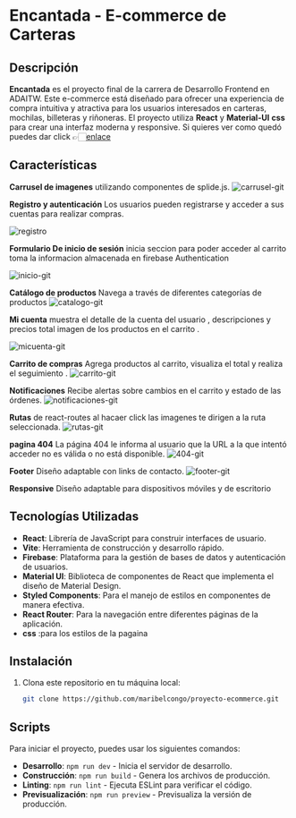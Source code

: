 # Encantada - E-commerce de Carteras

## Descripción

**Encantada** es el proyecto final de la carrera de Desarrollo Frontend en ADAITW. Este e-commerce está diseñado para ofrecer una experiencia de compra intuitiva y atractiva para los usuarios interesados en carteras, mochilas, billeteras y riñoneras. El proyecto utiliza **React** y **Material-UI**   **css**  para crear una interfaz moderna y responsive.
Si quieres ver como quedó puedes dar click 👉🏻[enlace](https://ecommerce-43784.web.app/)

## Características

 **Carrusel de imagenes**
 utilizando componentes de splide.js.
 ![carrusel-git](https://github.com/user-attachments/assets/b76f9572-ce96-4598-aa1e-e85cdc5641df)

 **Registro y autenticación**
 Los usuarios pueden registrarse y acceder a sus cuentas para realizar compras.
  
![registro](https://github.com/user-attachments/assets/fe40c276-b556-4694-8f8f-b3860fa06730)

**Formulario De inicio de sesión**
inicia seccion para poder acceder al carrito  toma la informacion almacenada en firebase Authentication

![inicio-git](https://github.com/user-attachments/assets/feefa490-ec03-4a5b-8a39-450d57ccd3e2)

**Catálogo de productos**
Navega a través de diferentes categorías de productos 
![catalogo-git](https://github.com/user-attachments/assets/d6aa8385-73dd-47ab-9c7d-6a1c8223eb78)

 **Mi cuenta**
 muestra el detalle de la cuenta del usuario , descripciones y precios total imagen de los productos en el carrito .

  ![micuenta-git](https://github.com/user-attachments/assets/a8c3ee85-55e5-41a8-b33c-c58fdeb9e5db)

 **Carrito de compras**
 Agrega productos al carrito, visualiza el total y realiza el seguimiento .
 ![carrito-git](https://github.com/user-attachments/assets/74f9d9d0-2258-4c3b-abd8-d7e3fba57ca4)

  **Notificaciones**
  Recibe alertas sobre cambios en el carrito y estado de las órdenes.
![notificaciones-git](https://github.com/user-attachments/assets/994577e6-a9ee-442e-84cd-dcf76fdb8bb9)

  **Rutas**
  de react-routes al hacaer click las imagenes te dirigen a la ruta seleccionada.
   ![rutas-git](https://github.com/user-attachments/assets/fc58f256-6b90-45fd-b374-7063dc4565fd)

**pagina 404**
 La página 404 le informa al usuario que la URL a la que intentó acceder no es válida o no está disponible.
 ![404-git](https://github.com/user-attachments/assets/7a3e6fb9-552a-4eaf-a37a-505fd6c5bbc4)


 **Footer**
 Diseño adaptable  con links de contacto.
![footer-git](https://github.com/user-attachments/assets/ec8f1688-a474-47a3-96f5-d642a9802aa1)

 **Responsive**
 Diseño adaptable para dispositivos móviles y de escritorio  

## Tecnologías Utilizadas


- **React**: Librería de JavaScript para construir interfaces de usuario.
- **Vite**: Herramienta de construcción y desarrollo rápido.
- **Firebase**: Plataforma para la gestión de bases de datos y autenticación de usuarios.
- **Material UI**: Biblioteca de componentes de React que implementa el diseño de Material Design.
- **Styled Components**: Para el manejo de estilos en componentes de manera efectiva.
- **React Router**: Para la navegación entre diferentes páginas de la aplicación.
- **css** :para los estilos de la pagaina 

  
## Instalación

1. Clona este repositorio en tu máquina local:
   ```bash
   git clone https://github.com/maribelcongo/proyecto-ecommerce.git

## Scripts

Para iniciar el proyecto, puedes usar los siguientes comandos:

- **Desarrollo**: `npm run dev` - Inicia el servidor de desarrollo.
- **Construcción**: `npm run build` - Genera los archivos de producción.
- **Linting**: `npm run lint` - Ejecuta ESLint para verificar el código.
- **Previsualización**: `npm run preview` - Previsualiza la versión de producción.

